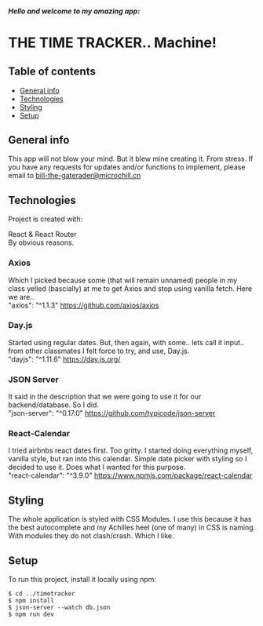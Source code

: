 ##### Hello and welcome to my amazing app:

# THE TIME TRACKER.. Machine!

## Table of contents
* [General info](#general-info)
* [Technologies](#technologies)
* [Styling](#styling)
* [Setup](#setup)


## General info
This app will not blow your mind. But it blew mine creating it. From stress.
 If you have any requests for updates and/or functions to implement, please email to 
 bill-the-gaterader@microchill.cn

## Technologies
Project is created with:

React & React Router  
By obvious reasons.

### Axios  
Which I picked because some (that will remain unnamed) people in my class yelled (bascially) at me to get Axios and stop using vanilla fetch.
Here we are..  
"axios": "^1.1.3" https://github.com/axios/axios

### Day.js  
Started using regular dates. But, then again, with some.. lets call it input.. from other classmates I felt force to try, and use, Day.js.  
"dayjs": "^1.11.6" https://day.js.org/

### JSON Server  
It said in the description that we were going to use it for our backend/database. So I did.   
"json-server": "^0.17.0" https://github.com/typicode/json-server

### React-Calendar  
I tried airbnbs react dates first. Too gritty. I started doing everything myself, vanilla style, but ran into this calendar. 
Simple date picker with styling so I decided to use it. Does what I wanted for this purpose.  
"react-calendar": "^3.9.0" https://www.npmjs.com/package/react-calendar


## Styling
The whole application is styled with CSS Modules. I use this because it has the best autocomplete and my Achilles heel (one of many) in CSS is naming. With modules they do not clash/crash. Which I like.

## Setup 
To run this project, install it locally using npm:

```
$ cd ../timetracker
$ npm install
$ json-server --watch db.json
$ npm run dev
```
